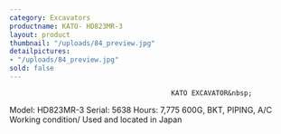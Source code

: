 ```yaml
---
category: Excavators
productname: KATO- HD823MR-3
layout: product
thumbnail: "/uploads/84_preview.jpg"
detailpictures:
- "/uploads/84_preview.jpg"
sold: false
---
```


                                            KATO EXCAVATOR&nbsp;
Model:&nbsp;HD823MR-3
Serial:&nbsp;5638
Hours:&nbsp;7,775
600G, BKT, PIPING, A/C
Working condition/ Used and located in Japan


